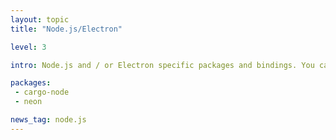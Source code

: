 ```yaml
---
layout: topic
title: "Node.js/Electron"

level: 3

intro: Node.js and / or Electron specific packages and bindings. You can also use WebAssembly.

packages:
 - cargo-node
 - neon

news_tag: node.js
---
```

